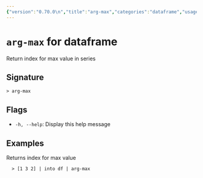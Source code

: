 ```yaml
---
{"version":"0.70.0\n","title":"arg-max","categories":"dataframe","usage":"Return index for max value in series\n"}
---
```

<!-- THIS FILE IS GENERATED BY update_book_commands.cjs USING NUSHELL'S HELP COMMANDS.
REFRAIN FROM EDITING IT MANUALLY.-->
# <code>arg-max</code> for dataframe

<div class='command-title'>Return index for max value in series</div>

## Signature

```> arg-max```

## Flags

 * ```-h, --help```: Display this help message
## Examples

  Returns index for max value
```shell
  > [1 3 2] | into df | arg-max
```


